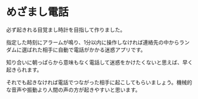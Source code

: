 # めざまし電話

必ず起きれる目覚まし時計を目指して作りました。

指定した時刻にアラームが鳴り、1分以内に操作しなければ連絡先の中からランダムに選ばれた相手に自動で電話がかかる迷惑アプリです。

知り合いに朝っぱらから意味もなく電話して迷惑をかけたくないと思えば、早く起きられます。

それでも起きなければ電話でつながった相手に起こしてもらいましょう。機械的な音声や振動より人間の声の方が起きやすいと思います。
